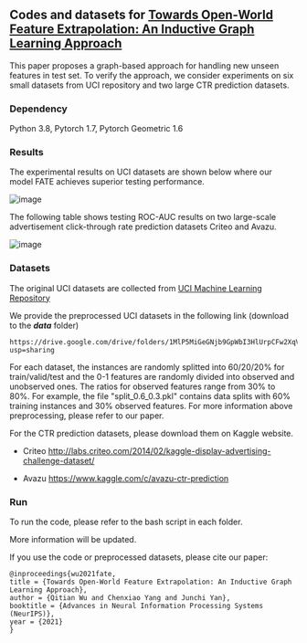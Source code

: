 ## Codes and datasets for [Towards Open-World Feature Extrapolation: An Inductive Graph Learning Approach](https://arxiv.org/abs/2110.04514)

This paper proposes a graph-based approach for handling new unseen features in test set. To verify the approach, we consider experiments on six small datasets from UCI repository and two large CTR prediction datasets.

### Dependency

Python 3.8, Pytorch 1.7, Pytorch Geometric 1.6

### Results

The experimental results on UCI datasets are shown below where our model FATE achieves superior testing performance.

![image](https://user-images.githubusercontent.com/22075007/158828734-f5f04f03-9cc7-4a90-9b16-195861916b8c.png)

The following table shows testing ROC-AUC results on two large-scale advertisement click-through rate prediction datasets Criteo and Avazu.

![image](https://user-images.githubusercontent.com/22075007/158828777-2930a148-b167-40b9-af97-985d57454535.png)


### Datasets

The original UCI datasets are collected from [UCI Machine Learning Repository](https://archive.ics.uci.edu/ml/datasets.php)

We provide the preprocessed UCI datasets in the following link (download to the ***data*** folder)

    https://drive.google.com/drive/folders/1MlP5MiGeGNjb9GpWbI3HlUrpCFw2XqVA?usp=sharing

For each dataset, the instances are randomly splitted into 60/20/20% for train/valid/test and the 0-1 features are randomly divided into observed and unobserved ones. The ratios for observed features range from 30% to 80%. For example, the file "split_0.6_0.3.pkl" contains data splits with 60% training instances and 30% observed features. For more information above preprocessing, please refer to our paper.

For the CTR prediction datasets, please download them on Kaggle website.

- Criteo http://labs.criteo.com/2014/02/kaggle-display-advertising-challenge-dataset/

- Avazu https://www.kaggle.com/c/avazu-ctr-prediction

### Run

To run the code, please refer to the bash script in each folder.

More information will be updated.

If you use the code or preprocessed datasets, please cite our paper:

    @inproceedings{wu2021fate,
    title = {Towards Open-World Feature Extrapolation: An Inductive Graph Learning Approach},
    author = {Qitian Wu and Chenxiao Yang and Junchi Yan},
    booktitle = {Advances in Neural Information Processing Systems (NeurIPS)},
    year = {2021}
    }
